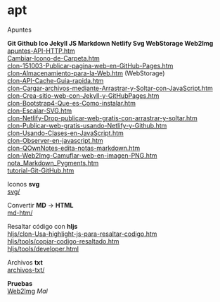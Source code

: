# apt

Apuntes

**Git Github Ico Jekyll JS Markdown Netlify Svg WebStorage Web2Img**  
[apuntes-API-HTTP.htm](https://fjfe.github.io/apt/apuntes-API-HTTP.htm)  
[Cambiar-Icono-de-Carpeta.htm](https://fjfe.github.io/apt/Cambiar-Icono-de-Carpeta.htm)  
[clon-151003-Publicar-pagina-web-en-GitHub-Pages.htm](https://fjfe.github.io/apt/clon-151003-Publicar-pagina-web-en-GitHub-Pages.htm)  
[clon-Almacenamiento-para-la-Web.htm](https://fjfe.github.io/apt/clon-Almacenamiento-para-la-Web.htm) (WebStorage)  
[clon-API-Cache-Guia-rapida.htm](https://fjfe.github.io/apt/clon-API-Cache-Guia-rapida.htm)  
[clon-Cargar-archivos-mediante-Arrastrar-y-Soltar-con-JavaScript.htm](https://fjfe.github.io/apt/clon-Cargar-archivos-mediante-Arrastrar-y-Soltar-con-JavaScript.htm)  
[clon-Crea-sitio-web-con-Jekyll-y-GitHubPages.htm](https://fjfe.github.io/apt/clon-Crea-sitio-web-con-Jekyll-y-GitHubPages.htm)  
[clon-Bootstrap4-Que-es-Como-instalar.htm](https://fjfe.github.io/apt/clon-Bootstrap4-Que-es-Como-instalar.htm)  
[clon-Escalar-SVG.htm](https://fjfe.github.io/apt/clon-Escalar-SVG.htm)  
[clon-Netlify-Drop-publicar-web-gratis-con-arrastrar-y-soltar.htm](https://fjfe.github.io/apt/clon-Netlify-Drop-publicar-web-gratis-con-arrastrar-y-soltar.htm)  
[clon-Publicar-web-gratis-usando-Netlify-y-Github.htm](https://fjfe.github.io/apt/clon-Publicar-web-gratis-usando-Netlify-y-Github.htm)  
[clon-Usando-Clases-en-JavaScript.htm](https://fjfe.github.io/apt/clon-Usando-Clases-en-JavaScript.htm)  
[clon-Observer-en-javascript.htm](https://fjfe.github.io/apt/clon-Observer-en-javascript.htm)  
[clon-QOwnNotes-edita-notas-markdown.htm](https://fjfe.github.io/apt/clon-QOwnNotes-edita-notas-markdown.htm)  
[clon-Web2Img-Camuflar-web-en-imagen-PNG.htm](https://fjfe.github.io/apt/clon-Web2Img-Camuflar-web-en-imagen-PNG.htm)  
[nota_Markdown_Pygments.htm](https://fjfe.github.io/apt/nota_Markdown_Pygments.htm)  
[tutorial-Git-GitHub.htm](https://fjfe.github.io/apt/tutorial-Git-GitHub.htm)

Iconos **svg**  
[svg/](https://fjfe.github.io/apt/svg/)

Convertir **MD** → **HTML**  
[md-htm/](https://fjfe.github.io/apt/md-htm/)

Resaltar código con **hljs**  
[hljs/clon-Usa-highlight-js-para-resaltar-codigo.htm](https://fjfe.github.io/apt/hljs/clon-Usa-highlight-js-para-resaltar-codigo.htm)  
[hljs/tools/copiar-codigo-resaltado.htm](https://fjfe.github.io/apt/hljs/tools/copiar-codigo-resaltado.htm)  
[hljs/tools/developer.html](https://fjfe.github.io/apt/hljs/tools/developer.html)

Archivos **txt**  
[archivos-txt/](https://fjfe.github.io/apt/archivos-txt/)

**Pruebas**  
[Web2Img](https://fjfe.github.io/apt/pru-Web2Img/) _Mal_
